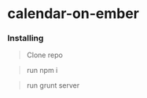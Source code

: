 calendar-on-ember
=================

### Installing 

> Clone repo

> run npm i

> run grunt server

